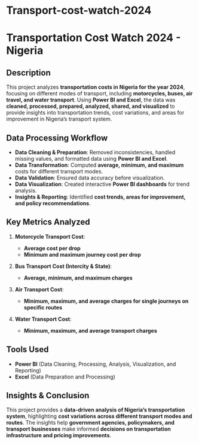 # Transport-cost-watch-2024
# Transportation Cost Watch 2024 - Nigeria  

## Description  
This project analyzes **transportation costs in Nigeria for the year 2024**, focusing on different modes of transport, including **motorcycles, buses, air travel, and water transport**. Using **Power BI and Excel**, the data was **cleaned, processed, prepared, analyzed, shared, and visualized** to provide insights into transportation trends, cost variations, and areas for improvement in Nigeria’s transport system.  

## Data Processing Workflow  
- **Data Cleaning & Preparation**: Removed inconsistencies, handled missing values, and formatted data using **Power BI and Excel**.  
- **Data Transformation**: Computed **average, minimum, and maximum** costs for different transport modes.  
- **Data Validation**: Ensured data accuracy before visualization.  
- **Data Visualization**: Created interactive **Power BI dashboards** for trend analysis.  
- **Insights & Reporting**: Identified **cost trends, areas for improvement, and policy recommendations**.  

## Key Metrics Analyzed  
1. **Motorcycle Transport Cost**:  
   - **Average cost per drop**  
   - **Minimum and maximum journey cost per drop**  

2. **Bus Transport Cost (Intercity & State)**:  
   - **Average, minimum, and maximum charges**  

3. **Air Transport Cost**:  
   - **Minimum, maximum, and average charges for single journeys on specific routes**  

4. **Water Transport Cost**:  
   - **Minimum, maximum, and average transport charges**  

## Tools Used  
- **Power BI** (Data Cleaning, Processing, Analysis, Visualization, and Reporting)  
- **Excel** (Data Preparation and Processing)  

## Insights & Conclusion  
This project provides a **data-driven analysis of Nigeria’s transportation system**, highlighting **cost variations across different transport modes and routes**. The insights help **government agencies, policymakers, and transport businesses** make informed **decisions on transportation infrastructure and pricing improvements**.
